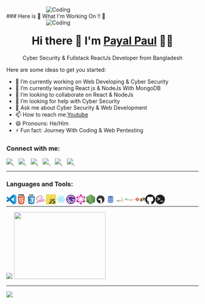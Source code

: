 <img align="right" alt="Coding" width="400" src="https://media.giphy.com/media/qgQUggAC3Pfv687qPC/giphy.gif">
<br/>
### Here is 👋 What I'm Working On !! 👋

<img align="right" alt="Coding" width="400" src="https://media.giphy.com/media/qgQUggAC3Pfv687qPC/giphy.gif">

<!--
**payalpaul24/payalpaul24** is a ✨ _special_ ✨ repository because its `README.md` (this file) appears on your GitHub profile.
-->
<h1 align='center'>
  Hi there 👋  I'm   <a href="https://payalpaul24.github.io/my-web-portfolio/">
  Payal Paul</a> 👨‍💻
</h1>
<p align='center'>
  Cyber Security & Fullstack ReactJs Developer from Bangladesh
</p>

Here are some ideas to get you started:

- 🔭 I’m currently working on Web Developing & Cyber Security
- 🌱 I’m currently learning React js & NodeJs With MongoDB
- 👯 I’m looking to collaborate on React & NodeJs
- 🤔 I’m looking for help with Cyber Security
- 💬 Ask me about Cyber Security & Web Development
- 📫 How to reach me:[Youtube](https://www.youtube.com/channel/UCc6izK1oR4XKmCJx9tqVu3w?view_as=subscriber)
- 😄 Pronouns: He/Him
- ⚡ Fun fact: Journey With Coding & Web Pentesting


### Connect with me:

<p align='left'>
  <a href="<a href="https://www.linkedin.com/in/payal-paul-44a8b81ba/">
    <img src="https://img.shields.io/badge/%20-Follow-black?color=14171A&labelColor=1976d2&logo=linkedin&logoColor=ffffff" />
  </a>&nbsp;&nbsp;
<a href="https://web.facebook.com/payal.paul.75470">
    <img src="https://img.shields.io/badge/%20-Follow-black?color=14171A&labelColor=1976d2&logo=facebook&logoColor=ffffff" />
  </a>&nbsp;&nbsp;
  <a href="https://www.instagram.com/payalpaul6281/">
    <img src="https://img.shields.io/badge/%20-Follow-black?color=14171A&labelColor=1976d2&logo=instagram&logoColor=ffffff" />        
  </a>&nbsp;&nbsp;
  <a href="">
    <img src="https://img.shields.io/badge/%20-Follow-black?color=14171A&labelColor=1976d2&logo=twitter&logoColor=ffffff" />        
  </a>&nbsp;&nbsp;
  <a href="https://medium.com/@payalpaul2436">
    <img src="https://img.shields.io/badge/%20-Follow-black?color=14171A&labelColor=1976d2&logo=medium&logoColor=ffffff" />        
  </a>&nbsp;&nbsp;
  <a href="https://stackoverflow.com/users/14504176/payal-paul">
    <img src="https://img.shields.io/badge/%20-Questions-black?color=14171A&labelColor=fff&logo=stackoverflow&logoColor=0c0d0e26" />        
  </a>&nbsp;&nbsp;
  </p>
  
  ---
  
  ### Languages and Tools:

<img align="left" alt="Visual Studio Code" width="26px" src="https://raw.githubusercontent.com/github/explore/80688e429a7d4ef2fca1e82350fe8e3517d3494d/topics/visual-studio-code/visual-studio-code.png" />
<img align="left" alt="HTML5" width="26px" src="https://raw.githubusercontent.com/github/explore/80688e429a7d4ef2fca1e82350fe8e3517d3494d/topics/html/html.png" />
<img align="left" alt="CSS3" width="26px" src="https://raw.githubusercontent.com/github/explore/80688e429a7d4ef2fca1e82350fe8e3517d3494d/topics/css/css.png" />
<img align="left" alt="Sass" width="26px" src="https://raw.githubusercontent.com/github/explore/80688e429a7d4ef2fca1e82350fe8e3517d3494d/topics/sass/sass.png" />
<img align="left" alt="JavaScript" width="26px" src="https://raw.githubusercontent.com/github/explore/80688e429a7d4ef2fca1e82350fe8e3517d3494d/topics/javascript/javascript.png" />
<img align="left" alt="React" width="26px" src="https://raw.githubusercontent.com/github/explore/80688e429a7d4ef2fca1e82350fe8e3517d3494d/topics/react/react.png" />
<img align="left" alt="Gatsby" width="26px" src="https://raw.githubusercontent.com/github/explore/e94815998e4e0713912fed477a1f346ec04c3da2/topics/gatsby/gatsby.png" />
<img align="left" alt="GraphQL" width="26px" src="https://raw.githubusercontent.com/github/explore/80688e429a7d4ef2fca1e82350fe8e3517d3494d/topics/graphql/graphql.png" />
<img align="left" alt="Node.js" width="26px" src="https://raw.githubusercontent.com/github/explore/80688e429a7d4ef2fca1e82350fe8e3517d3494d/topics/nodejs/nodejs.png" />
<img align="left" alt="Deno" width="26px" src="https://raw.githubusercontent.com/github/explore/361e2821e2dea67711cde99c9c40ed357061cf27/topics/deno/deno.png" />
<img align="left" alt="SQL" width="26px" src="https://raw.githubusercontent.com/github/explore/80688e429a7d4ef2fca1e82350fe8e3517d3494d/topics/sql/sql.png" />
<img align="left" alt="MySQL" width="26px" src="https://raw.githubusercontent.com/github/explore/80688e429a7d4ef2fca1e82350fe8e3517d3494d/topics/mysql/mysql.png" />
<img align="left" alt="MongoDB" width="26px" src="https://raw.githubusercontent.com/github/explore/80688e429a7d4ef2fca1e82350fe8e3517d3494d/topics/mongodb/mongodb.png" />
<img align="left" alt="Git" width="26px" src="https://raw.githubusercontent.com/github/explore/80688e429a7d4ef2fca1e82350fe8e3517d3494d/topics/git/git.png" />
<img align="left" alt="GitHub" width="26px" src="https://raw.githubusercontent.com/github/explore/78df643247d429f6cc873026c0622819ad797942/topics/github/github.png" />
<img align="left" alt="Terminal" width="26px" src="https://raw.githubusercontent.com/github/explore/80688e429a7d4ef2fca1e82350fe8e3517d3494d/topics/terminal/terminal.png" />

<br />

---
<p align='left'>
  <a href="#"><img src="https://github-readme-stats.vercel.app/api?username=payalpaul24&show_icons=true&count_private=true&theme=dark" width="450"></a>
  <a href="#"><img src="https://media.giphy.com/media/USV0ym3bVWQJJmNu3N/giphy.gif" width="240" height="175"></a>
</p>

---
<img src="https://github-readme-stats.vercel.app/api/top-langs/?username=payalpaul24"/>
  
  
